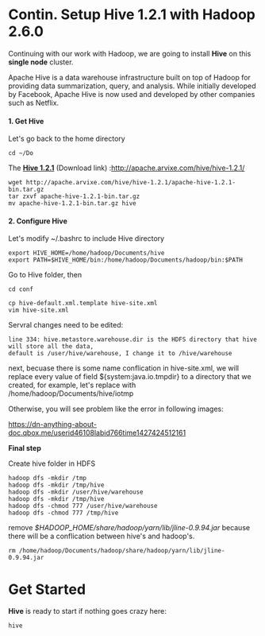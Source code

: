 # Contin. Setup Hive 1.2.1 with Hadoop 2.6.0

Continuing with our work with Hadoop, we are going to install **Hive** on this **single node** cluster.

Apache Hive is a data warehouse infrastructure built on top of Hadoop for providing data summarization, query, and analysis. While initially developed by Facebook, Apache Hive is now used and developed by other companies such as Netflix.

#### 1. Get Hive
Let's go back to the home directory
```
cd ~/Do
```
The **[Hive 1.2.1]** (Download link) :http://apache.arvixe.com/hive/hive-1.2.1/
```
wget http://apache.arvixe.com/hive/hive-1.2.1/apache-hive-1.2.1-bin.tar.gz
tar zxvf apache-hive-1.2.1-bin.tar.gz
mv apache-hive-1.2.1-bin.tar.gz hive 
```
#### 2. Configure Hive
Let's modify ~/.bashrc to include Hive directory 
```
export HIVE_HOME=/home/hadoop/Documents/hive
export PATH=$HIVE_HOME/bin:/home/hadoop/Documents/hadoop/bin:$PATH
```
Go to Hive folder,
then
```
cd conf
```
```
cp hive-default.xml.template hive-site.xml
vim hive-site.xml
```
Servral changes need to be edited:
```
line 334: hive.metastore.warehouse.dir is the HDFS directory that hive will store all the data, 
default is /user/hive/warehouse, I change it to /hive/warehouse
```
next, becuase there is some name conflication in hive-site.xml, we will replace every value of field ${system:java.io.tmpdir} to a directory that we created, for example, let's replace with /home/hadoop/Documents/hive/iotmp

Otherwise, you will see problem like the error in following images:

https://dn-anything-about-doc.qbox.me/userid46108labid766time1427424512161

**Final step**

Create hive folder in HDFS
```
hadoop dfs -mkdir /tmp
hadoop dfs -mkdir /tmp/hive
hadoop dfs -mkdir /user/hive/warehouse
hadoop dfs -mkdir /tmp/hive
hadoop dfs -chmod 777 /user/hive/warehouse
hadoop dfs -chmod 777 /tmp/hive
```
remove *$HADOOP_HOME/share/hadoop/yarn/lib/jline-0.9.94.jar* because there will be a conflication between hive's and hadoop's.
```
rm /home/hadoop/Documents/hadoop/share/hadoop/yarn/lib/jline-0.9.94.jar
```

# Get Started
**Hive** is ready to start if nothing goes crazy here:
```
hive
```







[Hive 1.2.1]: http://apache.arvixe.com/hive/hive-1.2.1/apache-hive-1.2.1-bin.tar.gz
